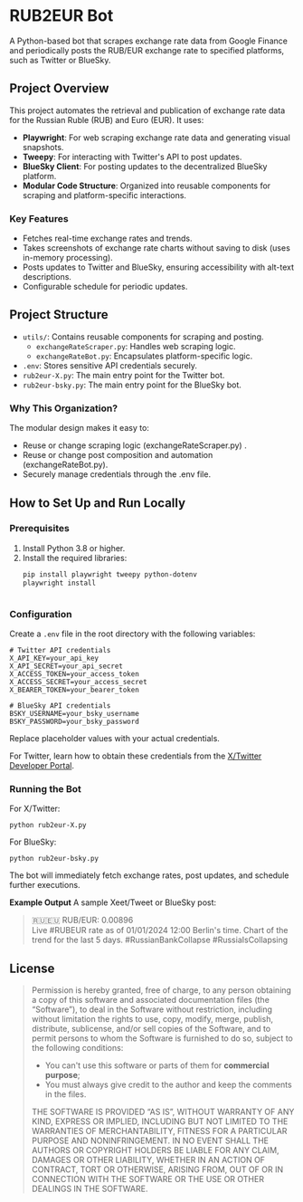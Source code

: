 # RUB2EUR Bot

A Python-based bot that scrapes exchange rate data from Google Finance and periodically posts the RUB/EUR exchange rate to specified platforms, such as Twitter or BlueSky.

## Project Overview

This project automates the retrieval and publication of exchange rate data for the Russian Ruble (RUB) and Euro (EUR). It uses:

- **Playwright**: For web scraping exchange rate data and generating visual snapshots.
- **Tweepy**: For interacting with Twitter's API to post updates.
- **BlueSky Client**: For posting updates to the decentralized BlueSky platform.
- **Modular Code Structure**: Organized into reusable components for scraping and platform-specific interactions.

### Key Features

- Fetches real-time exchange rates and trends.
- Takes screenshots of exchange rate charts without saving to disk (uses in-memory processing).
- Posts updates to Twitter and BlueSky, ensuring accessibility with alt-text descriptions.
- Configurable schedule for periodic updates.

## Project Structure

- `utils/`: Contains reusable components for scraping and posting.
  - `exchangeRateScraper.py`: Handles web scraping logic.
  - `exchangeRateBot.py`: Encapsulates platform-specific logic.
- `.env`: Stores sensitive API credentials securely.
- `rub2eur-X.py`: The main entry point for the Twitter bot.
- `rub2eur-bsky.py`: The main entry point for the BlueSky bot.

### Why This Organization?

The modular design makes it easy to:

- Reuse or change scraping logic (exchangeRateScraper.py) .
- Reuse or change post composition and automation (exchangeRateBot.py).
- Securely manage credentials through the .env file.


## How to Set Up and Run Locally

### Prerequisites

1. Install Python 3.8 or higher.
2. Install the required libraries:
   ```bash
   pip install playwright tweepy python-dotenv
   playwright install
   
   
   
### Configuration
Create a `.env` file in the root directory with the following variables:

    # Twitter API credentials
    X_API_KEY=your_api_key
    X_API_SECRET=your_api_secret
    X_ACCESS_TOKEN=your_access_token
    X_ACCESS_SECRET=your_access_secret
    X_BEARER_TOKEN=your_bearer_token
    
    # BlueSky API credentials
    BSKY_USERNAME=your_bsky_username
    BSKY_PASSWORD=your_bsky_password
    
Replace placeholder values with your actual credentials.

For Twitter, learn how to obtain these credentials from the [X/Twitter Developer Portal](https://developer.x.com/en).

### Running the Bot

For X/Twitter:

    python rub2eur-X.py

For BlueSky:

    python rub2eur-bsky.py

The bot will immediately fetch exchange rates, post updates, and schedule further executions.


**Example Output**
A sample Xeet/Tweet or BlueSky post:

> 🇷🇺🇪🇺 RUB/EUR: 0.00896  
Live #RUBEUR rate as of 01/01/2024 12:00 Berlin's time. Chart of the trend for the last 5 days.
#RussianBankCollapse #RussiaIsCollapsing



## License

> Permission is hereby granted, free of charge, to any person obtaining a copy of this software and associated documentation files (the “Software”), to deal in the Software without restriction, including without limitation the rights to use, copy, modify, merge, publish, distribute, sublicense, and/or sell copies of the Software, and to permit persons to whom the Software is furnished to do so, subject to the following conditions:
>
> - You can't use this software or parts of them for **commercial purpose**;
> - You must always give credit to the author and keep the comments in the files.
>
> THE SOFTWARE IS PROVIDED “AS IS”, WITHOUT WARRANTY OF ANY KIND, EXPRESS OR IMPLIED, INCLUDING BUT NOT LIMITED TO THE WARRANTIES OF MERCHANTABILITY, FITNESS FOR A PARTICULAR PURPOSE AND NONINFRINGEMENT. IN NO EVENT SHALL THE AUTHORS OR COPYRIGHT HOLDERS BE LIABLE FOR ANY CLAIM, DAMAGES OR OTHER LIABILITY, WHETHER IN AN ACTION OF CONTRACT, TORT OR OTHERWISE, ARISING FROM, OUT OF OR IN CONNECTION WITH THE SOFTWARE OR THE USE OR OTHER DEALINGS IN THE SOFTWARE.
